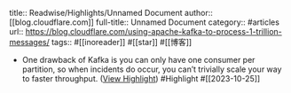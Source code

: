 title:: Readwise/Highlights/Unnamed Document
author:: [[blog.cloudflare.com]]
full-title:: Unnamed Document
category:: #articles
url:: https://blog.cloudflare.com/using-apache-kafka-to-process-1-trillion-messages/
tags:: #[[inoreader]] #[[star]] #[[博客]]
- One drawback of Kafka is you can only have one consumer per partition, so when incidents do occur, you can’t trivially scale your way to faster throughput. ([View Highlight](https://read.readwise.io/read/01hdj9wqczdnt0xqkbjrx4ce5z)) #Highlight #[[2023-10-25]]